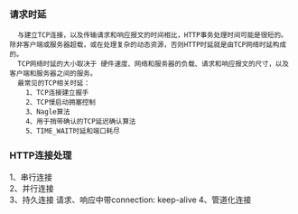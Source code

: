### 请求时延  

      与建立TCP连接，以及传输请求和响应报文的时间相比，HTTP事务处理时间可能是很短的。除非客户端或服务器超载，或在处理复杂的动态资源，否则HTTP时延就是由TCP网络时延构成的。  
      TCP网络时延的大小取决于 硬件速度、网络和服务器的负载、请求和响应报文的尺寸，以及客户端和服务器之间的服务。  
      最常见的TCP相关时延：
        1、TCP连接建立握手
        2、TCP慢启动拥塞控制
        3、Nagle算法
        4、用于捎带确认的TCP延迟确认算法
        5、TIME_WAIT时延和端口耗尽  

### HTTP连接处理  
1、串行连接  
2、并行连接  
3、持久连接   请求、响应中带connection: keep-alive 
4、管道化连接
